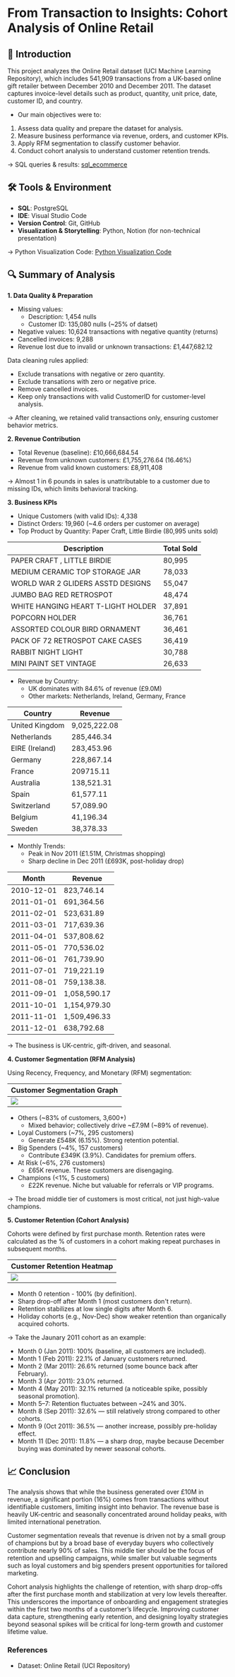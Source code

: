 # From Transaction to Insights: Cohort Analysis of Online Retail
## 📌 Introduction
This project analyzes the Online Retail dataset (UCI Machine Learning Repository), which includes 541,909 transactions from a UK-based online gift retailer between December 2010 and December 2011. The dataset captures invoice-level details such as product, quantity, unit price, date, customer ID, and country.

* Our main objectives were to:
1. Assess data quality and prepare the dataset for analysis.
2. Measure business performance via revenue, orders, and customer KPIs.
3. Apply RFM segmentation to classify customer behavior.
4. Conduct cohort analysis to understand customer retention trends.

→ SQL queries & results: [sql_ecommerce](/ecommerce_analysis)

## 🛠 Tools & Environment
* **SQL**: PostgreSQL
* **IDE**: Visual Studio Code
* **Version Control**: Git, GitHub
* **Visualization & Storytelling**: Python, Notion (for non-technical presentation)

→ Python Visualization Code: [Python Visualization Code](/ecommerce_analysis/6_visualization.py)

## 🔍 Summary of Analysis
**1. Data Quality & Preparation**
* Missing values:
    * Description: 1,454 nulls
    * Customer ID: 135,080 nulls (~25% of datset)
* Negative values: 10,624 transactions with negative quantity (returns)
* Cancelled invoices: 9,288
* Revenue lost due to invalid or unknown transactions: £1,447,682.12

Data cleaning rules applied:
* Exclude transations with negative or zero quantity.
* Exclude transations with zero or negative price.
* Remove cancelled invoices.
* Keep only transactions with valid CustomerID for customer-level analysis.

→ After cleaning, we retained valid transactions only, ensuring customer behavior metrics.

**2. Revenue Contribution**
* Total Revenue (baseline): £10,666,684.54
* Revenue from unknown customers: £1,755,276.64 (16.46%)
* Revenue from valid known customers: £8,911,408

→ Almost 1 in 6 pounds in sales is unattributable to a customer due to missing IDs, which limits behavioral tracking.

**3. Business KPIs**
* Unique Customers (with valid IDs): 4,338
* Distinct Orders: 19,960 (~4.6 orders per customer on average)
* Top Product by Quantity: Paper Craft, Little Birdie (80,995 units sold)

|           Description              |   Total Sold    |
|------------------------------------|-----------------|
| PAPER CRAFT , LITTLE BIRDIE        | 80,995          |
| MEDIUM CERAMIC TOP STORAGE JAR     | 78,033          |
| WORLD WAR 2 GLIDERS ASSTD DESIGNS  | 55,047          |
| JUMBO BAG RED RETROSPOT            | 48,474          |
| WHITE HANGING HEART T-LIGHT HOLDER | 37,891          |
| POPCORN HOLDER                     | 36,761          |
| ASSORTED COLOUR BIRD ORNAMENT      | 36,461          |
| PACK OF 72 RETROSPOT CAKE CASES    | 36,419          |
| RABBIT NIGHT LIGHT                 | 30,788          |
| MINI PAINT SET VINTAGE             | 26,633          |

* Revenue by Country:
    * UK dominates with 84.6% of revenue (£9.0M)
    * Other markets: Netherlands, Ireland, Germany, France

|          Country          |       Revenue       |
|---------------------------|---------------------|
| United Kingdom            | 9,025,222.08        |
| Netherlands               | 285,446.34          |
| EIRE (Ireland)            | 283,453.96          |
| Germany                   | 228,867.14          |
| France                    | 209715.11           |
| Australia                 | 138,521.31          |
| Spain                     | 61,577.11           |
| Switzerland               | 57,089.90           |
| Belgium                   | 41,196.34           |
| Sweden                    | 38,378.33           |

* Monthly Trends:
    * Peak in Nov 2011 (£1.51M, Christmas shopping)
    * Sharp decline in Dec 2011 (£693K, post-holiday drop)

|         Month         |         Revenue        |
|-----------------------|------------------------|
| 2010-12-01            | 823,746.14             |
| 2011-01-01            | 691,364.56             |
| 2011-02-01            | 523,631.89             |
| 2011-03-01            | 717,639.36             |
| 2011-04-01            | 537,808.62             |
| 2011-05-01            | 770,536.02             |
| 2011-06-01            | 761,739.90             |
| 2011-07-01            | 719,221.19             |
| 2011-08-01            | 759,138.38.            |
| 2011-09-01            | 1,058,590.17           |
| 2011-10-01            | 1,154,979.30           |
| 2011-11-01            | 1,509,496.33           |
| 2011-12-01            | 638,792.68             |

→ The business is UK-centric, gift-driven, and seasonal.

**4. Customer Segmentation (RFM Analysis)**

Using Recency, Frequency, and Monetary (RFM) segmentation:

|         Customer Segmentation Graph        |
|--------------------------------------------|
|![](assets/RFM%20Segments%20Plot.png)       |

* Others (~83% of customers, 3,600+)
    * Mixed behavior; collectively drive ~£7.9M (~89% of revenue).
* Loyal Customers (~7%, 295 customers)
    * Generate £548K (6.15%). Strong retention potential.
* Big Spenders (~4%, 157 customers)
    * Contribute £349K (3.9%). Candidates for premium offers.
* At Risk (~6%, 276 customers)
    * £65K revenue. These customers are disengaging.
* Champions (<1%, 5 customers)
    * £22K revenue. Niche but valuable for referrals or VIP programs.

→ The broad middle tier of customers is most critical, not just high-value champions.

**5. Customer Retention (Cohort Analysis)**

Cohorts were defined by first purchase month. Retention rates were calculated as the % of customers in a cohort making repeat purchases in subsequent months.

|          Customer Retention Heatmap        |
|--------------------------------------------|
|![](assets/Heatmap.png)                     |

* Month 0 retention - 100% (by definition).
* Sharp drop-off after Month 1 (most customers don't return).
* Retention stabilizes at low single digits after Month 6.
* Holiday cohorts (e.g., Nov-Dec) show weaker retention than organically acquired cohorts.

→ Take the Jaunary 2011 cohort as an example:
* Month 0 (Jan 2011): 100% (baseline, all customers are included).
* Month 1 (Feb 2011): 22.1% of January customers returned.
* Month 2 (Mar 2011): 26.6% returned (some bounce back after February).
* Month 3 (Apr 2011): 23.0% returned.
* Month 4 (May 2011): 32.1% returned (a noticeable spike, possibly seasonal promotion).
* Month 5–7: Retention fluctuates between ~24% and 30%.
* Month 8 (Sep 2011): 32.6% — still relatively strong compared to other cohorts.
* Month 9 (Oct 2011): 36.5% — another increase, possibly pre-holiday effect.
* Month 11 (Dec 2011): 11.8% — a sharp drop, maybe because December buying was dominated by newer seasonal cohorts.

## 📈 Conclusion
The analysis shows that while the business generated over £10M in revenue, a significant portion (16%) comes from transactions without identifiable customers, limiting insight into behavior. The revenue base is heavily UK-centric and seasonally concentrated around holiday peaks, with limited international penetration.

Customer segmentation reveals that revenue is driven not by a small group of champions but by a broad base of everyday buyers who collectively contribute nearly 90% of sales. This middle tier should be the focus of retention and upselling campaigns, while smaller but valuable segments such as loyal customers and big spenders present opportunities for tailored marketing.

Cohort analysis highlights the challenge of retention, with sharp drop-offs after the first purchase month and stabilization at very low levels thereafter. This underscores the importance of onboarding and engagement strategies within the first two months of a customer’s lifecycle. Improving customer data capture, strengthening early retention, and designing loyalty strategies beyond seasonal spikes will be critical for long-term growth and customer lifetime value.

### References
* Dataset: Online Retail (UCI Repository)